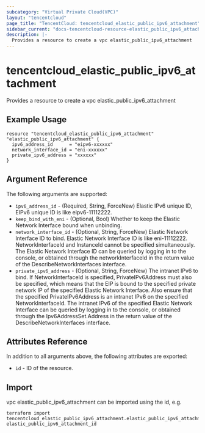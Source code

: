 ```yaml
---
subcategory: "Virtual Private Cloud(VPC)"
layout: "tencentcloud"
page_title: "TencentCloud: tencentcloud_elastic_public_ipv6_attachment"
sidebar_current: "docs-tencentcloud-resource-elastic_public_ipv6_attachment"
description: |-
  Provides a resource to create a vpc elastic_public_ipv6_attachment
---
```


# tencentcloud_elastic_public_ipv6_attachment

Provides a resource to create a vpc elastic_public_ipv6_attachment

## Example Usage

```hcl
resource "tencentcloud_elastic_public_ipv6_attachment" "elastic_public_ipv6_attachment" {
  ipv6_address_id      = "eipv6-xxxxxx"
  network_interface_id = "eni-xxxxxx"
  private_ipv6_address = "xxxxxx"
}
```

## Argument Reference

The following arguments are supported:

* `ipv6_address_id` - (Required, String, ForceNew) Elastic IPv6 unique ID, EIPv6 unique ID is like eipv6-11112222.
* `keep_bind_with_eni` - (Optional, Bool) Whether to keep the Elastic Network Interface bound when unbinding.
* `network_interface_id` - (Optional, String, ForceNew) Elastic Network Interface ID to bind. Elastic Network Interface ID is like eni-11112222. NetworkInterfaceId and InstanceId cannot be specified simultaneously. The Elastic Network Interface ID can be queried by logging in to the console, or obtained through the networkInterfaceId in the return value of the DescribeNetworkInterfaces interface.
* `private_ipv6_address` - (Optional, String, ForceNew) The intranet IPv6 to bind. If NetworkInterfaceId is specified, PrivateIPv6Address must also be specified, which means that the EIP is bound to the specified private network IP of the specified Elastic Network Interface. Also ensure that the specified PrivateIPv6Address is an intranet IPv6 on the specified NetworkInterfaceId. The intranet IPv6 of the specified Elastic Network Interface can be queried by logging in to the console, or obtained through the Ipv6AddressSet.Address in the return value of the DescribeNetworkInterfaces interface.

## Attributes Reference

In addition to all arguments above, the following attributes are exported:

* `id` - ID of the resource.



## Import

vpc elastic_public_ipv6_attachment can be imported using the id, e.g.

```
terraform import tencentcloud_elastic_public_ipv6_attachment.elastic_public_ipv6_attachment elastic_public_ipv6_attachment_id
```

